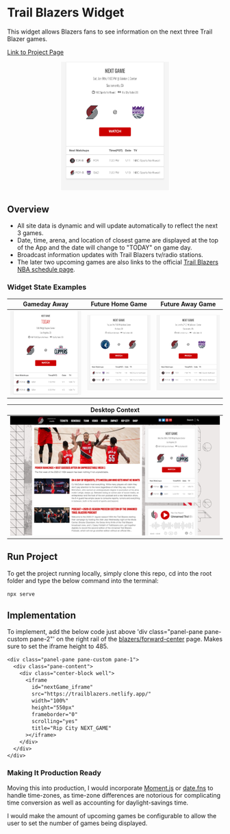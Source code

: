 # Trail Blazers Widget

This widget allows Blazers fans to see information on the next three Trail Blazer games.

[Link to Project Page](https://trailblazers.netlify.app/)

<p align="center">
  <img src="/styles/img/futureGame_Away.png" width="50%" />
</p>

## Overview

- All site data is dynamic and will update automatically to reflect the next 3 games.
- Date, time, arena, and location of closest game are displayed at the top of the App and the date will change to "TODAY" on game day.
- Broadcast information updates with Trail Blazers tv/radio stations.
- The later two upcoming games are also links to the official [Trail Blazers NBA schedule page](https://www.nba.com/blazers/schedule).

### Widget State Examples

| Gameday Away                                        | Future Home Game                                           | Future Away Game                                           |
| --------------------------------------------------- | ---------------------------------------------------------- | ---------------------------------------------------------- |
| <img src="/styles/img/game_Day.png" width="100%" /> | <img src="/styles/img/futureGame_Home.png" width="100%" /> | <img src="/styles/img/futureGame_Away.png" width="100%" /> |

| Desktop Context                                            |
| ---------------------------------------------------------- |
| <img src="/styles/img/desktop_context.png" width="100%" /> |

## Run Project

To get the project running locally, simply clone this repo, cd into the root folder and type the below command into the terminal:

```sh
npx serve
```

## Implementation

To implement, add the below code just above 'div class="panel-pane pane-custom pane-2"'
on the right rail of the [blazers/forward-center](https://www.nba.com/blazers/forward-center) page.
Makes sure to set the iframe height to 485.

```
<div class="panel-pane pane-custom pane-1">
  <div class="pane-content">
    <div class="center-block well">
      <iframe
        id="nextGame_iframe"
        src="https://trailblazers.netlify.app/"
        width="100%"
        height="550px"
        frameborder="0"
        scrolling="yes"
        title="Rip City NEXT_GAME"
      ></iframe>
    </div>
  </div>
</div>
```

### Making It Production Ready

Moving this into production, I would incorporate [Moment.js](https://momentjs.com/) or [date.fns](https://date-fns.org/) to handle
time-zones, as time-zone differences are notorious for complicating time conversion as well as accounting for daylight-savings time.

I would make the amount of upcoming games be configurable to allow the user to set the number of games being displayed.
